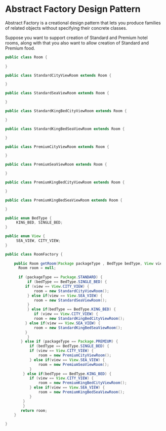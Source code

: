 # Abstract Factory Design Pattern

Abstract Factory is a creational design pattern that lets you produce families of related objects without specifying their concrete classes.

Suppose you want to support creation of Standard and Premium hotel rooms, along with that you also want to allow creation of Standard and Premium food.

```java
public class Room {
	
}

public class StandardCityViewRoom extends Room {

}

public class StandardSeaViewRoom extends Room {

}

public class StandardKingBedCityViewRoom extends Room {

}

public class StandardKingBedSeaViewRoom extends Room {

}

public class PremiumCityViewRoom extends Room {

}

public class PremiumSeaViewRoom extends Room {

}

public class PremiumKingBedCityViewRoom extends Room {

}

public class PremiumKingBedSeaViewRoom extends Room {

}

public enum BedType {
     KING_BED, SINGLE_BED;
}

public enum View {
     SEA_VIEW, CITY_VIEW;
}

public class RoomFactory {
	
    public Room getRoom(Package packageType , BedType bedType, View view) {
	  Room room = null;
		
	  if (packageType == Package.STANDARD) {
	      if (bedType == BedType.SINGLE_BED) {
		 if (view == View.CITY_VIEW) {
		     room = new StandardCityViewRoom();
		  } else if(view == View.SEA_VIEW) {
		     room = new StandardSeaViewRoom();
		  }
	      } else if(bedType == BedType.KING_BED) {
	         if (view == View.CITY_VIEW) {
		     room = new StandardKingBedCityViewRoom();
		 } else if(view == View.SEA_VIEW) {
		     room = new StandardKingBedSeaViewRoom();
		 }
	      }
	   } else if (packageType == Package.PREMIUM) {
	       if (bedType == BedType.SINGLE_BED) {
		   if (view == View.CITY_VIEW) {
		       room = new PremiumCityViewRoom();
		   } else if(view == View.SEA_VIEW) {
		       room = new PremiumSeaViewRoom();
		   }
		} else if(bedType == BedType.KING_BED) {
		   if (view == View.CITY_VIEW) {
		       room = new PremiumKingBedCityViewRoom();
		   } else if(view == View.SEA_VIEW) {
		       room = new PremiumKingBedSeaViewRoom();
		   }
		}
	    }
	   return room;	
	}

}
```


